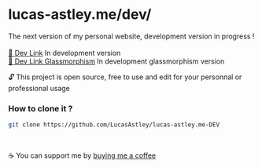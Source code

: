 # lucas-astley.me/dev/
The next version of my personal website, development version in progress !
<br>
<br>
[📎 Dev Link](https://lucas-astley.me/dev) In development version
<br>
[📎 Dev Link Glassmorphism](https://lucas-astley.me/dev/dev-glassmorphism) In development glassmorphism version
<br>

🔓 This project is open source, free to use and edit for your personnal or professional usage

### How to clone it ?
```sh
git clone https://github.com/LucasAstley/lucas-astley.me-DEV
```
<br>

☕ You can support me by [buying me a coffee](https://www.buymeacoffee.com/lucasastley)
